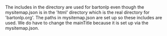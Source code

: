The includes in the directory are used for bartonlp even though the mysitemap.json is in the 'html' directory
which is the real directory for 'bartonlp.org'. The paths in mysitemap.json are set up so these includes are used.
We do have to change the mainTitle because it is set up via the mysitemap.json.
